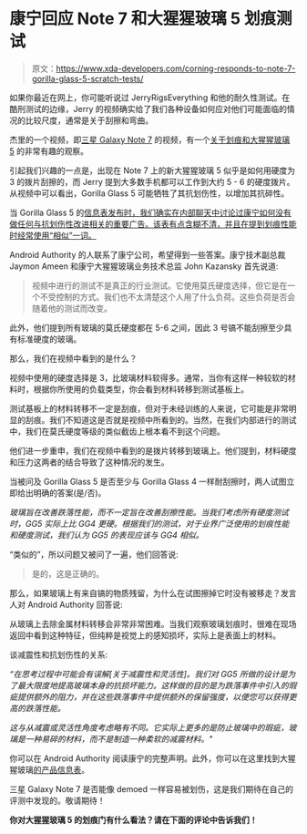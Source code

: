 # 康宁回应 Note 7 和大猩猩玻璃 5 划痕测试

> 原文：<https://www.xda-developers.com/corning-responds-to-note-7-gorilla-glass-5-scratch-tests/>

如果你最近在网上，你可能听说过 JerryRigsEverything 和他的耐久性测试。在酷刑测试的边缘，Jerry 的视频确实给了我们各种设备如何应对他们可能面临的情况的比较尺度，通常是关于刮擦和弯曲。

杰里的一个视频，即[三星 Galaxy Note 7](http://forum.xda-developers.com/note-7) 的视频，有一个[关于划痕和大猩猩玻璃 5](http://www.xda-developers.com/xda-external-link/galaxy-note-7-shown-to-scratch-very-easily/) 的非常有趣的观察。

引起我们兴趣的一点是，出现在 Note 7 上的新大猩猩玻璃 5 似乎是如何用硬度为 3 的拨片刮擦的，而 Jerry 提到大多数手机都可以工作到大约 5 - 6 的硬度拨片。从视频中可以看出，Gorilla Glass 5 可能牺牲了其抗划伤性，以增加其抗碎性。

当 Gorilla Glass 5 的[信息表发布时，我们确实在内部聊天中讨论过康宁如何没有做任何与抗划伤性改进相关的重要广告。该表有点含糊不清，并且在提到划痕性能时经常使用“相似”一词。](https://www.corning.com/microsites/csm/gorillaglass/PI_Sheets/Corning%20Gorilla%20Glass%205%20PI%20Sheet.pdf)

Android Authority 的人联系了康宁公司，希望得到一些答案。康宁技术副总裁 Jaymon Ameen 和康宁大猩猩玻璃业务技术总监 John Kazansky 首先说道:

> 视频中进行的测试不是真正的行业测试。它使用莫氏硬度选择，但它是在一个不受控制的方式。我们也不太清楚这个人用了什么负荷。这些负荷是否会随着他的测试而改变。

此外，他们提到所有玻璃的莫氏硬度都在 5-6 之间，因此 3 号镐不能刮擦至少具有标准硬度的玻璃。

那么，我们在视频中看到的是什么？

视频中使用的硬度选择是 3，比玻璃材料软得多。通常，当你有这样一种较软的材料时，根据你所使用的负载类型，你会看到材料转移到测试基板上。

测试基板上的材料转移不一定是刮痕，但对于未经训练的人来说，它可能是非常明显的刮痕。我们不知道这是否就是视频中所看到的。当然，在我们内部进行的测试中，我们在莫氏硬度等级的类似截齿上根本看不到这个问题。

他们进一步重申，我们在视频中看到的是拨片转移到玻璃上。他们提到，材料硬度和压力这两者的结合导致了这种情况的发生。

当被问及 Gorilla Glass 5 是否至少与 Gorilla Glass 4 一样耐刮擦时，两人试图立即给出明确的答案(是/否)。

*玻璃旨在改善跌落性能，而不一定旨在改善刮擦性能。当我们考虑所有硬度测试时，GG5 实际上比 GG4 更硬。根据我们的测试，对于业界广泛使用的划痕性能和硬度测试，我们认为 GG5 的表现应该与 GG4 相似。*

“类似的”，所以问题又被问了一遍，他们回答说:

> 是的，这是正确的。

那么，如果玻璃上有来自镐的物质残留，为什么在试图擦掉它时没有被移走？发言人对 Android Authority 回答说:

从玻璃上去除金属材料转移会非常非常困难。当我们观察玻璃划痕时，很难在现场返回中看到这种特征，但纯粹是视觉上的感知损坏，实际上是表面上的材料。

谈减震性和抗划伤性的关系:

*“在思考过程中可能会有误解[关于减震性和灵活性]。我们对 GG5 所做的设计是为了最大限度地提高玻璃本身的抗损坏能力。这样做的目的是为跌落事件中引入的瑕疵提供额外的阻力，并在这些跌落事件中提供额外的保留强度，以便您可以获得更高的跌落性能。*

*这与从减震或灵活性角度考虑略有不同。它实际上更多的是防止玻璃中的瑕疵，玻璃是一种易碎的材料，而不是制造一种柔软的减震材料。"*

你可以在 Android Authority 阅读康宁的完整声明。此外，你可以在这里找到大猩猩玻璃[的产品信息表](https://www.corning.com/gorillaglass/worldwide/en/technology/product-information-sheets.html)。

三星 Galaxy Note 7 是否能像 demoed 一样容易被划伤，这是我们期待在自己的评测中发现的。敬请期待！

**你对大猩猩玻璃 5 的划痕门有什么看法？请在下面的评论中告诉我们！**